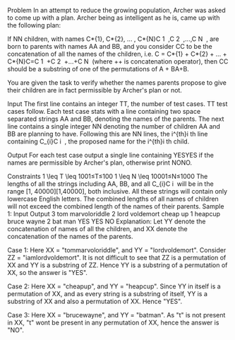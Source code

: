 Problem
In an attempt to reduce the growing population, Archer was asked to come up with a plan. Archer being as intelligent as he is, came up with the following plan:

If NN children, with names C*{1}, C*{2}, ... , C*{N}C
1
​
,C
2
​
,...,C
N
​
, are born to parents with names AA and BB, and you consider CC to be the concatenation of all the names of the children, i.e. C = C*{1} + C*{2} + ... + C*{N}C=C
1
​
+C
2
​
+...+C
N
​
(where ++ is concatenation operator), then CC should be a substring of one of the permutations of A + BA+B.

You are given the task to verify whether the names parents propose to give their children are in fact permissible by Archer's plan or not.

Input
The first line contains an integer TT, the number of test cases. TT test cases follow. Each test case stats with a line containing two space separated strings AA and BB, denoting the names of the parents. The next line contains a single integer NN denoting the number of children AA and BB are planning to have. Following this are NN lines, the i^{th}i
th
line containing C\_{i}C
i
​
, the proposed name for the i^{th}i
th
child.

Output
For each test case output a single line containing YESYES if the names are permissible by Archer's plan, otherwise print NONO.

Constraints
1 \leq T \leq 1001≤T≤100
1 \leq N \leq 10001≤N≤1000
The lengths of all the strings including AA, BB, and all C\_{i}C
i
​
will be in the range [1, 40000][1,40000], both inclusive. All these strings will contain only lowercase English letters.
The combined lengths of all names of children will not exceed the combined length of the names of their parents.
Sample 1:
Input
Output
3
tom marvoloriddle
2
lord
voldemort
cheap up
1
heapcup
bruce wayne
2
bat
man
YES
YES
NO
Explanation:
Let YY denote the concatenation of names of all the children, and XX denote the concatenation of the names of the parents.

Case 1: Here XX = "tommarvoloriddle", and YY = "lordvoldemort". Consider ZZ = "iamlordvoldemort". It is not difficult to see that ZZ is a permutation of XX and YY is a substring of ZZ. Hence YY is a substring of a permutation of XX, so the answer is "YES".

Case 2: Here XX = "cheapup", and YY = "heapcup". Since YY in itself is a permutation of XX, and as every string is a substring of itself, YY is a substring of XX and also a permutation of XX. Hence "YES".

Case 3: Here XX = "brucewayne", and YY = "batman". As "t" is not present in XX, "t" wont be present in any permutation of XX, hence the answer is "NO".
